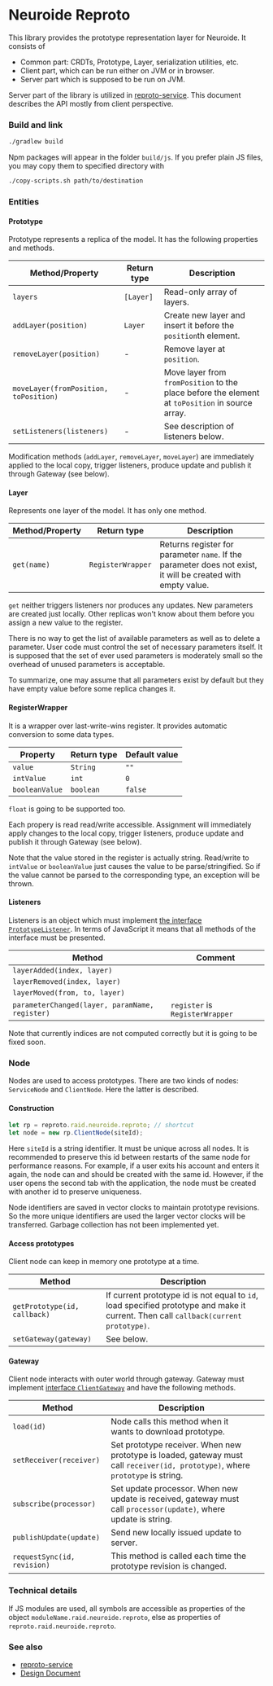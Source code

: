Neuroide Reproto
================

This library provides the prototype representation layer for Neuroide. It consists of

* Common part: CRDTs, Prototype, Layer, serialization utilities, etc.
* Client part, which can be run either on JVM or in browser.
* Server part which is supposed to be run on JVM.

Server part of the library is utilized in [reproto-service](https://github.com/Web-networks/reproto-service). This document describes the API mostly from client perspective.

### Build and link

```sh
./gradlew build
```

Npm packages will appear in the folder `build/js`. If you prefer plain JS files, you may copy them to specified directory with

```sh
./copy-scripts.sh path/to/destination
```

### Entities

#### Prototype

Prototype represents a replica of the model. It has the following properties and methods.

| Method/Property                       | Return type | Description                                                  |
| ------------------------------------- | ----------- | ------------------------------------------------------------ |
| `layers`                              | `[Layer]`   | Read-only array of layers.                                   |
| `addLayer(position)`                  | `Layer`     | Create new layer and insert it before the `position`th element. |
| `removeLayer(position)`               | -           | Remove layer at `position`.                                  |
| `moveLayer(fromPosition, toPosition)` | -           | Move layer from `fromPosition` to the place before the element at `toPosition` in source array. |
| `setListeners(listeners)`             | -           | See description of listeners below.                          |

Modification methods (`addLayer`, `removeLayer`, `moveLayer`) are immediately applied to the local copy, trigger listeners, produce update and publish it through Gateway (see below).

#### Layer

Represents one layer of the model. It has only one method.

| Method/Property | Return type       | Description                                                  |
| --------------- | ----------------- | ------------------------------------------------------------ |
| `get(name)`     | `RegisterWrapper` | Returns register for parameter `name`. If the parameter does not exist, it will be created with empty value. |

`get` neither triggers listeners nor produces any updates. New parameters are created just locally. Other replicas won't know about them before you assign a new value to the register.

There is no way to get the list of available parameters as well as to delete a parameter. User code must control the set of necessary parameters itself. It is supposed that the set of ever used parameters is moderately small so the overhead of unused parameters is acceptable.

To summarize, one may assume that all parameters exist by default but they have empty value before some replica changes it.

#### RegisterWrapper

It is a wrapper over last-write-wins register. It provides automatic conversion to some data types.

| Property       | Return type | Default value |
| -------------- | ----------- | ------------- |
| `value`        | `String`    | `""`          |
| `intValue`     | `int`       | `0`           |
| `booleanValue` | `boolean`   | `false`       |

`float` is going to be supported too.

Each propery is read read/write accessible. Assignment will immediately apply changes to the local copy, trigger listeners, produce update and publish it through Gateway (see below).

Note that the value stored in the register is actually string. Read/write to `intValue` or `booleanValue` just causes the value to be parse/stringified. So if the value cannot be parsed to the corresponding type, an exception will be thrown.

#### Listeners

Listeners is an object which must implement [the interface `PrototypeListener`](https://github.com/Web-networks/reproto/blob/master/src/commonMain/kotlin/PrototypeListener.kt). In terms of JavaScript it means that all methods of the interface must be presented.

| Method                                         | Comment                         |
| ---------------------------------------------- | ------------------------------- |
| `layerAdded(index, layer)`                     |                                 |
| `layerRemoved(index, layer)`                   |                                 |
| `layerMoved(from, to, layer)`                  |                                 |
| `parameterChanged(layer, paramName, register)` | `register` is `RegisterWrapper` |

Note that currently indices are not computed correctly but it is going to be fixed soon.

### Node

Nodes are used to access prototypes. There are two kinds of nodes: `ServiceNode` and `ClientNode`. Here the latter is described.

#### Construction

```js
let rp = reproto.raid.neuroide.reproto; // shortcut
let node = new rp.ClientNode(siteId);
```

Here `siteId` is a string identifier. It must be unique across all nodes. It is recommended to preserve this id between restarts of the same node for performance reasons. For example, if a user exits his account and enters it again, the node can and should be created with the same id. However, if the user opens the second tab with the application, the node must be created with another id to preserve uniqueness.

Node identifiers are saved in vector clocks to maintain prototype revisions. So the more unique identifiers are used the larger vector clocks will be transferred. Garbage collection has not been implemented yet.

#### Access prototypes

Client node can keep in memory one prototype at a time.

| Method                       | Description                                                  |
| ---------------------------- | ------------------------------------------------------------ |
| `getPrototype(id, callback)` | If current prototype id is not equal to `id`, load specified prototype and make it current. Then call `callback(current prototype)`. |
| `setGateway(gateway)`        | See below.                                                   |

#### Gateway

Client node interacts with outer world through gateway. Gateway must implement [interface `ClientGateway`](https://github.com/Web-networks/reproto/blob/master/src/commonMain/kotlin/ClientGateway.kt) and have the following methods.

| Method                      | Description                                                  |      |
| --------------------------- | ------------------------------------------------------------ | ---- |
| `load(id)`                  | Node calls this method when it wants to download prototype.  |      |
| `setReceiver(receiver)`     | Set prototype receiver. When new prototype is loaded, gateway must call `receiver(id, prototype)`, where `prototype` is string. |      |
| `subscribe(processor)`      | Set update processor. When new update is received, gateway must call `processor(update)`, where update is string. |      |
| `publishUpdate(update)`     | Send new locally issued update to server.                    |      |
| `requestSync(id, revision)` | This method is called each time the prototype revision is changed. |      |

### Technical details

If JS modules are used, all symbols are accessible as properties of the object `moduleName.raid.neuroide.reproto`, else as properties of `reproto.raid.neuroide.reproto`.

### See also

- [reproto-service](https://github.com/Web-networks/reproto-service)
- [Design Document](https://docs.google.com/document/d/1cHbbvcdDRKtzS8CAxQvWhC8s5-DHV13p52g1_WXXRvo/edit?usp=sharing)
